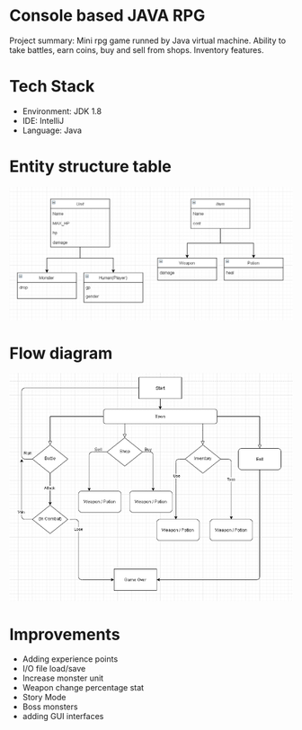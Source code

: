 # Console based JAVA RPG
Project summary: Mini rpg game runned by Java virtual machine. Ability to take battles, earn coins, buy and sell from shops. Inventory features.

# Tech Stack
- Environment: JDK 1.8
- IDE: IntelliJ
- Language: Java

# Entity structure table
![](images/Entity.PNG)

# Flow diagram
![](images/flowchart.PNG)

# Improvements
- Adding experience points
- I/O file load/save
- Increase monster unit
- Weapon change percentage stat
- Story Mode
- Boss monsters
- adding GUI interfaces

